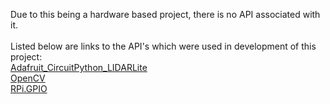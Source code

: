 Due to this being a hardware based project, there is no API associated with it.<br><br>
Listed below are links to the API's which were used in development of this project:<br>
[Adafruit_CircuitPython_LIDARLite](https://github.com/adafruit/Adafruit_CircuitPython_LIDARLite)<br>
[OpenCV](https://pypi.org/project/opencv-python/)<br>
[RPi.GPIO](https://pypi.org/project/RPi.GPIO/)<br>
